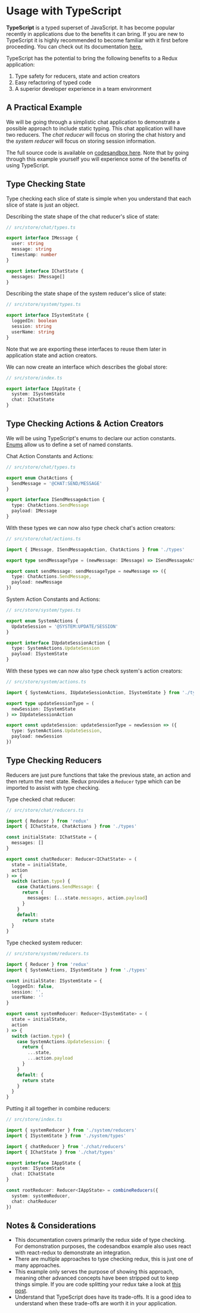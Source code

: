 # Usage with TypeScript

**TypeScript** is a typed superset of JavaScript. It has become popular recently in applications due to the benefits it can bring. If you are new to TypeScript it is highly recommended to become familiar with it first before proceeding. You can check out its documentation [here.](https://www.typescriptlang.org/docs/handbook/typescript-in-5-minutes.html)

TypeScript has the potential to bring the following benefits to a Redux application:

1. Type safety for reducers, state and action creators
2. Easy refactoring of typed code
3. A superior developer experience in a team environment

## A Practical Example

We will be going through a simplistic chat application to demonstrate a possible approach to include static typing. This chat application will have two reducers. The _chat reducer_ will focus on storing the chat history and the _system reducer_ will focus on storing session information.

The full source code is available on [codesandbox here](https://codesandbox.io/s/w02m7jm3q7). Note that by going through this example yourself you will experience some of the benefits of using TypeScript.

## Type Checking State

Type checking each slice of state is simple when you understand that each slice of state is just an object.

Describing the state shape of the chat reducer's slice of state:

```ts
// src/store/chat/types.ts

export interface IMessage {
  user: string
  message: string
  timestamp: number
}

export interface IChatState {
  messages: IMessage[]
}
```

Describing the state shape of the system reducer's slice of state:

```ts
// src/store/system/types.ts

export interface ISystemState {
  loggedIn: boolean
  session: string
  userName: string
}
```

Note that we are exporting these interfaces to reuse them later in application state and action creators.

We can now create an interface which describes the global store:

```ts
// src/store/index.ts

export interface IAppState {
  system: ISystemState
  chat: IChatState
}
```

## Type Checking Actions & Action Creators

We will be using TypeScript's enums to declare our action constants. [Enums](https://www.typescriptlang.org/docs/handbook/enums.html) allow us to define a set of named constants.

Chat Action Constants and Actions:

```ts
// src/store/chat/types.ts

export enum ChatActions {
  SendMessage = '@CHAT:SEND/MESSAGE'
}

export interface ISendMessageAction {
  type: ChatActions.SendMessage
  payload: IMessage
}
```

With these types we can now also type check chat's action creators:

```ts
// src/store/chat/actions.ts

import { IMessage, ISendMessageAction, ChatActions } from './types'

export type sendMessageType = (newMessage: IMessage) => ISendMessageAction

export const sendMessage: sendMessageType = newMessage => ({
  type: ChatActions.SendMessage,
  payload: newMessage
})
```

System Action Constants and Actions:

```ts
// src/store/system/types.ts

export enum SystemActions {
  UpdateSession = '@SYSTEM:UPDATE/SESSION'
}

export interface IUpdateSessionAction {
  type: SystemActions.UpdateSession
  payload: ISystemState
}
```

With these types we can now also type check system's action creators:

```ts
// src/store/system/actions.ts

import { SystemActions, IUpdateSessionAction, ISystemState } from './types'

export type updateSessionType = (
  newSession: ISystemState
) => IUpdateSessionAction

export const updateSession: updateSessionType = newSession => ({
  type: SystemActions.UpdateSession,
  payload: newSession
})
```

## Type Checking Reducers

Reducers are just pure functions that take the previous state, an action and then return the next state. Redux provides a `Reducer` type which can be imported to assist with type checking.

Type checked chat reducer:

```ts
// src/store/chat/reducers.ts

import { Reducer } from 'redux'
import { IChatState, ChatActions } from './types'

const initialState: IChatState = {
  messages: []
}

export const chatReducer: Reducer<IChatState> = (
  state = initialState,
  action
) => {
  switch (action.type) {
    case ChatActions.SendMessage: {
      return {
        messages: [...state.messages, action.payload]
      }
    }
    default:
      return state
  }
}
```

Type checked system reducer:

```ts
// src/store/system/reducers.ts

import { Reducer } from 'redux'
import { SystemActions, ISystemState } from './types'

const initialState: ISystemState = {
  loggedIn: false,
  session: '',
  userName: ''
}

export const systemReducer: Reducer<ISystemState> = (
  state = initialState,
  action
) => {
  switch (action.type) {
    case SystemActions.UpdateSession: {
      return {
        ...state,
        ...action.payload
      }
    }
    default: {
      return state
    }
  }
}
```

Putting it all together in combine reducers:

```ts
// src/store/index.ts

import { systemReducer } from './system/reducers'
import { ISystemState } from './system/types'

import { chatReducer } from './chat/reducers'
import { IChatState } from './chat/types'

export interface IAppState {
  system: ISystemState
  chat: IChatState
}

const rootReducer: Reducer<IAppState> = combineReducers({
  system: systemReducer,
  chat: chatReducer
})
```

## Notes & Considerations

- This documentation covers primarily the redux side of type checking. For demonstration purposes, the codesandbox example also uses react with react-redux to demonstrate an integration.
- There are multiple approaches to type checking redux, this is just one of many approaches.
- This example only serves the purpose of showing this approach, meaning other advanced concepts have been stripped out to keep things simple. If you are code splitting your redux take a look at [this post](https://medium.com/@matthewgerstman/redux-with-code-splitting-and-type-checking-205195aded46).
- Understand that TypeScript does have its trade-offs. It is a good idea to understand when these trade-offs are worth it in your application.
